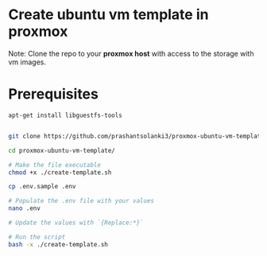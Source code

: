 # Create ubuntu vm template in proxmox

Note: Clone the repo to your **proxmox host** with access to the storage with vm images.

# Prerequisites 


```apt-get install libguestfs-tools```


```sh

git clone https://github.com/prashantsolanki3/proxmox-ubuntu-vm-template.git

cd proxmox-ubuntu-vm-template/

# Make the file executable
chmod +x ./create-template.sh

cp .env.sample .env

# Populate the .env file with your values
nano .env

# Update the values with `{Replace:*}`

# Run the script
bash -x ./create-template.sh

```



